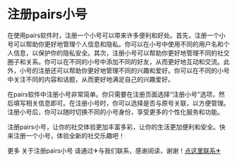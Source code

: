 # 注册pairs小号

在使用pairs软件时，注册一个小号可以带来许多便利和好处。首先，注册一个小号可以帮助你更好地管理个人信息和隐私。你可以在小号中使用不同的用户名和个人信息，以保护你的隐私安全。其次，注册小号可以帮助你更好地管理不同的社交圈子和关系。你可以在不同的小号中添加不同的好友，从而更好地互动和交流。此外，小号的注册还可以帮助你更好地管理不同的兴趣和爱好。你可以在不同的小号中关注不同的内容和话题，从而更好地满足自己的兴趣爱好。

在pairs软件中注册小号非常简单。你只需要在注册页面选择“注册小号”选项，然后填写相关信息即可。在注册小号时，你可以选择是否与原号关联，以方便管理。注册小号后，你可以随时切换不同的小号身份，享受更多的个性化服务和功能。

注册pairs小号，让你的社交体验更加丰富多彩，让你的生活更加便利和安全。快来注册一个小号，体验全新的社交乐趣吧！

更多 关于注册pairs小号 请通过✈与我们联系，感谢阅读，谢谢！[点这里联系✈](https://1.k02.cc)